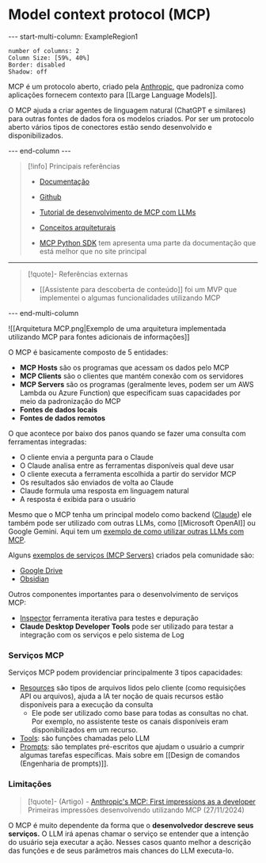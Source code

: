 # Model context protocol (MCP)

--- start-multi-column: ExampleRegion1  
```column-settings  
number of columns: 2
Column Size: [59%, 40%]
Border: disabled
Shadow: off
```

MCP é um protocolo aberto, criado pela [Anthropic](https://www.anthropic.com/), que padroniza como aplicações fornecem contexto para [[Large Language Models]]. 

O MCP ajuda a criar agentes de linguagem natural (ChatGPT e similares) para outras fontes de dados fora os modelos criados. Por ser um protocolo aberto vários tipos de conectores estão sendo desenvolvido e disponibilizados.

--- end-column ---

> [!info] Principais referências
> - [Documentação](https://modelcontextprotocol.io/introduction)
>- [Github](https://github.com/modelcontextprotocol)
>- [Tutorial de desenvolvimento de MCP com LLMs](https://modelcontextprotocol.io/tutorials/building-mcp-with-llms)
>- [Conceitos arquiteturais](https://modelcontextprotocol.io/docs/concepts/architecture)
>
>- [MCP Python SDK](https://pypi.org/project/mcp/) tem apresenta uma parte da documentação que está melhor que no site principal

---

> [!quote]- Referências externas
>- [[Assistente para descoberta de conteúdo]] foi um MVP que implementei o algumas funcionalidades utilizando MCP

--- end-multi-column

![[Arquitetura MCP.png|Exemplo de uma arquitetura implementada utilizando MCP para fontes adicionais de informações]]

O MCP é basicamente composto de 5 entidades:

- **MCP Hosts** são os programas que acessam os dados pelo MCP
- **MCP Clients** são o clientes que mantém conexão com os servidores
- **MCP Servers** são os programas (geralmente leves, podem ser um AWS Lambda ou Azure Function) que especificam suas capacidades por meio da padronização do MCP
- **Fontes de dados locais**
- **Fontes de dados remotos**

O que acontece por baixo dos panos quando se fazer uma consulta com ferramentas integradas:

- O cliente envia a pergunta para o Claude
- O Claude analisa entre as ferramentas disponíveis qual deve usar
- O cliente executa a ferramenta escolhida a partir do servidor MCP
- Os resultados são enviados de volta ao Claude
- Claude formula uma resposta em linguagem natural
- A resposta é exibida para o usuário

Mesmo que o MCP tenha um principal modelo como backend ([Claude](https://www.anthropic.com/claude)) ele também pode ser utilizado com outras LLMs, como [[Microsoft OpenAI]] ou Google Gemini. Aqui tem um [exemplo de como utilizar outras LLMs com MCP](https://www.philschmid.de/mcp-example-llama).

Alguns [exemplos de serviços (MCP Servers)](https://modelcontextprotocol.io/examples) criados pela comunidade são:

- [Google Drive](https://github.com/modelcontextprotocol/servers/tree/main/src/gdrive)
- [Obsidian](https://github.com/smithery-ai/mcp-obsidian)

Outros componentes importantes para o desenvolvimento de serviços MCP:

- [Inspector](https://modelcontextprotocol.io/docs/tools/inspector) ferramenta iterativa para testes e depuração
- **Claude Desktop Developer Tools** pode ser utilizado para testar a integração com os serviços e pelo sistema de Log

### Serviços MCP

Serviços MCP podem providenciar principalmente 3 tipos capacidades:

- [Resources](https://modelcontextprotocol.io/docs/concepts/resources) são tipos de arquivos lidos pelo cliente (como requisições API ou arquivos), ajuda a IA ter noção de quais recursos estão disponíveis para a execução da consulta
	- Ele pode ser utilizado como base para todas as consultas no chat. Por exemplo, no assistente teste os canais disponíveis eram disponibilizados em um recurso.
- [Tools](https://modelcontextprotocol.io/docs/concepts/tools): são funções chamadas pelo LLM
- [Prompts](https://modelcontextprotocol.io/docs/concepts/prompts): são templates pré-escritos que ajudam o usuário a cumprir algumas tarefas específicas. Mais sobre em [[Design de comandos (Engenharia de prompts)]].

### Limitações

> [!quote]- (Artigo) - [Anthropic's MCP: First impressions as a developer](https://www.chriswere.com/p/anthropics-mcp-first-impressions)
> Primeiras impressões desenvolvendo utilizando MCP (27/11/2024)

O MCP é muito dependente da forma que o **desenvolvedor descreve seus serviços.** O LLM irá apenas chamar o serviço se entender que a intenção do usuário seja executar a ação. Nesses casos quanto melhor a descrição das funções e de seus parâmetros mais chances do LLM executa-lo.

